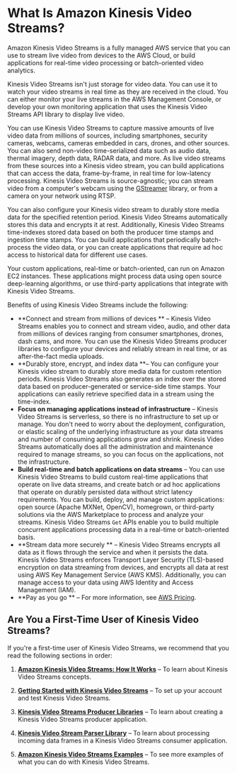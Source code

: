 # What Is Amazon Kinesis Video Streams?<a name="what-is-kinesis-video"></a>

Amazon Kinesis Video Streams is a fully managed AWS service that you can use to stream live video from devices to the AWS Cloud, or build applications for real\-time video processing or batch\-oriented video analytics\.

Kinesis Video Streams isn't just storage for video data\. You can use it to watch your video streams in real time as they are received in the cloud\. You can either monitor your live streams in the AWS Management Console, or develop your own monitoring application that uses the Kinesis Video Streams API library to display live video\.

You can use Kinesis Video Streams to capture massive amounts of live video data from millions of sources, including smartphones, security cameras, webcams, cameras embedded in cars, drones, and other sources\. You can also send non\-video time\-serialized data such as audio data, thermal imagery, depth data, RADAR data, and more\. As live video streams from these sources into a Kinesis video stream, you can build applications that can access the data, frame\-by\-frame, in real time for low\-latency processing\. Kinesis Video Streams is source\-agnostic; you can stream video from a computer's webcam using the [GStreamer](examples-gstreamer-plugin.md) library, or from a camera on your network using RTSP\.

You can also configure your Kinesis video stream to durably store media data for the specified retention period\. Kinesis Video Streams automatically stores this data and encrypts it at rest\. Additionally, Kinesis Video Streams time\-indexes stored data based on both the producer time stamps and ingestion time stamps\. You can build applications that periodically batch\-process the video data, or you can create applications that require ad hoc access to historical data for different use cases\.

Your custom applications, real\-time or batch\-oriented, can run on Amazon EC2 instances\. These applications might process data using open source deep\-learning algorithms, or use third\-party applications that integrate with Kinesis Video Streams\.

Benefits of using Kinesis Video Streams include the following:
+ **Connect and stream from millions of devices ** – Kinesis Video Streams enables you to connect and stream video, audio, and other data from millions of devices ranging from consumer smartphones, drones, dash cams, and more\. You can use the Kinesis Video Streams producer libraries to configure your devices and reliably stream in real time, or as after\-the\-fact media uploads\. 
+ **Durably store, encrypt, and index data **– You can configure your Kinesis video stream to durably store media data for custom retention periods\. Kinesis Video Streams also generates an index over the stored data based on producer\-generated or service\-side time stamps\. Your applications can easily retrieve specified data in a stream using the time\-index\. 
+ **Focus on managing applications instead of infrastructure** – Kinesis Video Streams is serverless, so there is no infrastructure to set up or manage\. You don't need to worry about the deployment, configuration, or elastic scaling of the underlying infrastructure as your data streams and number of consuming applications grow and shrink\. Kinesis Video Streams automatically does all the administration and maintenance required to manage streams, so you can focus on the applications, not the infrastructure\. 
+ **Build real\-time and batch applications on data streams** – You can use Kinesis Video Streams to build custom real\-time applications that operate on live data streams, and create batch or ad hoc applications that operate on durably persisted data without strict latency requirements\. You can build, deploy, and manage custom applications: open source \(Apache MXNet, OpenCV\), homegrown, or third\-party solutions via the AWS Marketplace to process and analyze your streams\. Kinesis Video Streams `Get` APIs enable you to build multiple concurrent applications processing data in a real\-time or batch\-oriented basis\. 
+ **Stream data more securely ** – Kinesis Video Streams encrypts all data as it flows through the service and when it persists the data\. Kinesis Video Streams enforces Transport Layer Security \(TLS\)\-based encryption on data streaming from devices, and encrypts all data at rest using AWS Key Management Service \(AWS KMS\)\. Additionally, you can manage access to your data using AWS Identity and Access Management \(IAM\)\.
+ **Pay as you go ** – For more information, see [AWS Pricing](https://aws.amazon.com/pricing/)\.

## Are You a First\-Time User of Kinesis Video Streams?<a name="first-time-user"></a>

If you're a first\-time user of Kinesis Video Streams, we recommend that you read the following sections in order:

1. **[Amazon Kinesis Video Streams: How It Works](how-it-works.md)** – To learn about Kinesis Video Streams concepts\.

1. **[Getting Started with Kinesis Video Streams](getting-started.md)** – To set up your account and test Kinesis Video Streams\.

1. **[Kinesis Video Streams Producer Libraries](producer-sdk.md)** – To learn about creating a Kinesis Video Streams producer application\.

1. **[Kinesis Video Stream Parser Library](parser-library.md)** – To learn about processing incoming data frames in a Kinesis Video Streams consumer application\.

1. **[Amazon Kinesis Video Streams Examples](examples.md)** – To see more examples of what you can do with Kinesis Video Streams\.